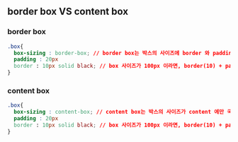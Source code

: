 ## border box VS content box

### border box
```css
.box{
  box-sizing : border-box; // border box는 박스의 사이즈에 border 와 padding, content가 다 포함 된다.
  padding : 20px
  border : 10px solid black; // box 사이즈가 100px 이라면, border(10) + padding(20) + content(70)
}
```

### content box
```css
.box{
  box-sizing : content-box; // content box는 박스의 사이즈가 content 에만 국한되고, padding과  border는 예외한다.
  padding : 20px
  border : 10px solid black; // box 사이즈가 100px 이라면, border(10) + padding(20) + content(100) = 130 사이즈가 됨
}
```
